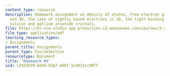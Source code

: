 ```yaml
---
content_type: resource
description: Homework assignment on density of states, free electron gas in 1D, 2D
  and 3D, the case of tightly bound electrons in 1D, the tight-binding method, and
  silicon and gallium arsenide crystals.
file: https://ol-ocw-studio-app-production.s3.amazonaws.com/courses/3-23-electrical-optical-and-magnetic-properties-of-materials-fall-2007/c292d599bd4591b7e66f1c4915cc90ff_ps5.pdf
file_type: application/pdf
learning_resource_types:
- Assignments
parent_title: Assignments
parent_type: CourseSection
resourcetype: Document
title: 'Homework #5'
uid: c292d599-bd45-91b7-e66f-1c4915cc90ff
---
```

